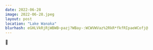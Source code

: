 ```yaml
---
date: 2022-06-28
image: 2022-06-28.jpeg
layout: post
location: "Lake Wanaka"
blurhash: eGHLVkRjRjWBWB~pazj?WBay-:WCWVWVaz%2RkR*fkfRIpaeWCofj@
---
```


🥶
